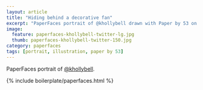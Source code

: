 ```yaml
---
layout: article
title: "Hiding behind a decorative fan"
excerpt: "PaperFaces portrait of @khollybell drawn with Paper by 53 on an iPad."
image: 
  feature: paperfaces-khollybell-twitter-lg.jpg
  thumb: paperfaces-khollybell-twitter-150.jpg
category: paperfaces
tags: [portrait, illustration, paper by 53]
---
```


PaperFaces portrait of [@khollybell](http://twitter.com/khollybell).

{% include boilerplate/paperfaces.html %}